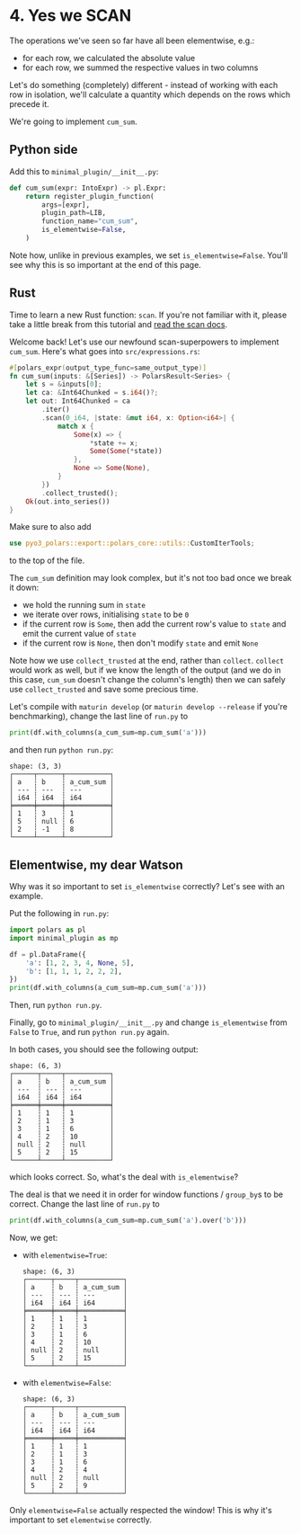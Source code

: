 # 4. Yes we SCAN

The operations we've seen so far have all been elementwise, e.g.:

- for each row, we calculated the absolute value
- for each row, we summed the respective values in two columns

Let's do something (completely) different - instead of working with
each row in isolation, we'll calculate a quantity which depends on the
rows which precede it.

We're going to implement `cum_sum`.

## Python side

Add this to `minimal_plugin/__init__.py`:
```python
def cum_sum(expr: IntoExpr) -> pl.Expr:
    return register_plugin_function(
        args=[expr],
        plugin_path=LIB,
        function_name="cum_sum",
        is_elementwise=False,
    )
```
Note how, unlike in previous examples, we set `is_elementwise=False`.
You'll see why this is so important at the end of this page.

## Rust

Time to learn a new Rust function: `scan`.
If you're not familiar with it, please take a little break from this tutorial
and [read the scan docs](https://doc.rust-lang.org/std/iter/trait.Iterator.html#method.scan).

Welcome back! Let's use our newfound scan-superpowers to implement `cum_sum`. Here's what goes into `src/expressions.rs`:
```Rust
#[polars_expr(output_type_func=same_output_type)]
fn cum_sum(inputs: &[Series]) -> PolarsResult<Series> {
    let s = &inputs[0];
    let ca: &Int64Chunked = s.i64()?;
    let out: Int64Chunked = ca
        .iter()
        .scan(0_i64, |state: &mut i64, x: Option<i64>| {
            match x {
                Some(x) => {
                    *state += x;
                    Some(Some(*state))
                },
                None => Some(None),
            }
        })
        .collect_trusted();
    Ok(out.into_series())
}
```
Make sure to also add
```Rust
use pyo3_polars::export::polars_core::utils::CustomIterTools;
```
to the top of the file.

The `cum_sum` definition may look complex, but it's not too bad once we
break it down:

- we hold the running sum in `state`
- we iterate over rows, initialising `state` to be `0`
- if the current row is `Some`, then add the current row's value to `state` and emit the current value of `state`
- if the current row is `None`, then don't modify `state` and emit `None`

Note how we use `collect_trusted` at the end, rather than `collect`.
`collect` would work as well, but if we know the length of the output
(and we do in this case, `cum_sum` doesn't change the column's length)
then we can safely use `collect_trusted` and save some precious time.

Let's compile with `maturin develop` (or `maturin develop --release`
if you're benchmarking), change the last line of `run.py` to
```python
print(df.with_columns(a_cum_sum=mp.cum_sum('a')))
```
and then run `python run.py`:

```
shape: (3, 3)
┌─────┬──────┬───────────┐
│ a   ┆ b    ┆ a_cum_sum │
│ --- ┆ ---  ┆ ---       │
│ i64 ┆ i64  ┆ i64       │
╞═════╪══════╪═══════════╡
│ 1   ┆ 3    ┆ 1         │
│ 5   ┆ null ┆ 6         │
│ 2   ┆ -1   ┆ 8         │
└─────┴──────┴───────────┘
```

## Elementwise, my dear Watson

Why was it so important to set `is_elementwise` correctly? Let's see
with an example.

Put the following in `run.py`:
```python
import polars as pl
import minimal_plugin as mp

df = pl.DataFrame({
    'a': [1, 2, 3, 4, None, 5],
    'b': [1, 1, 1, 2, 2, 2],
})
print(df.with_columns(a_cum_sum=mp.cum_sum('a')))
```

Then, run `python run.py`.

Finally, go to `minimal_plugin/__init__.py` and change `is_elementwise`
from `False` to `True`, and run `python run.py` again.

In both cases, you should see the following output:
```
shape: (6, 3)
┌──────┬─────┬───────────┐
│ a    ┆ b   ┆ a_cum_sum │
│ ---  ┆ --- ┆ ---       │
│ i64  ┆ i64 ┆ i64       │
╞══════╪═════╪═══════════╡
│ 1    ┆ 1   ┆ 1         │
│ 2    ┆ 1   ┆ 3         │
│ 3    ┆ 1   ┆ 6         │
│ 4    ┆ 2   ┆ 10        │
│ null ┆ 2   ┆ null      │
│ 5    ┆ 2   ┆ 15        │
└──────┴─────┴───────────┘
```
which looks correct. So, what's the deal with `is_elementwise`?

The deal is that we need it in order for window functions / `group_by`s
to be correct. Change the last line of `run.py` to
```python
print(df.with_columns(a_cum_sum=mp.cum_sum('a').over('b')))
```

Now, we get:

- with `elementwise=True`:

    ```
    shape: (6, 3)
    ┌──────┬─────┬───────────┐
    │ a    ┆ b   ┆ a_cum_sum │
    │ ---  ┆ --- ┆ ---       │
    │ i64  ┆ i64 ┆ i64       │
    ╞══════╪═════╪═══════════╡
    │ 1    ┆ 1   ┆ 1         │
    │ 2    ┆ 1   ┆ 3         │
    │ 3    ┆ 1   ┆ 6         │
    │ 4    ┆ 2   ┆ 10        │
    │ null ┆ 2   ┆ null      │
    │ 5    ┆ 2   ┆ 15        │
    └──────┴─────┴───────────┘
    ```

- with `elementwise=False`:

    ```
    shape: (6, 3)
    ┌──────┬─────┬───────────┐
    │ a    ┆ b   ┆ a_cum_sum │
    │ ---  ┆ --- ┆ ---       │
    │ i64  ┆ i64 ┆ i64       │
    ╞══════╪═════╪═══════════╡
    │ 1    ┆ 1   ┆ 1         │
    │ 2    ┆ 1   ┆ 3         │
    │ 3    ┆ 1   ┆ 6         │
    │ 4    ┆ 2   ┆ 4         │
    │ null ┆ 2   ┆ null      │
    │ 5    ┆ 2   ┆ 9         │
    └──────┴─────┴───────────┘
    ```

Only `elementwise=False` actually respected the window! This is why
it's important to set `elementwise` correctly.

